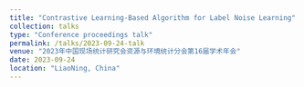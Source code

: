 ```yaml
---
title: "Contrastive Learning-Based Algorithm for Label Noise Learning"
collection: talks
type: "Conference proceedings talk"
permalink: /talks/2023-09-24-talk
venue: "2023年中国现场统计研究会资源与环境统计分会第16届学术年会"
date: 2023-09-24
location: "LiaoNing, China"
---
```

